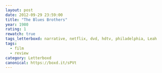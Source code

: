 ```yaml
---
layout: post 
date: 2012-09-29 23:59:00
title: "The Blues Brothers"
year: 1980
rating: 1
rewatch: true
tags_letterboxd: narrative, netflix, dvd, hdtv, philadelphia, Leah
tags:
  - film
  - review
category: Letterboxd
canonical: https://boxd.it/sPVt
---
```

